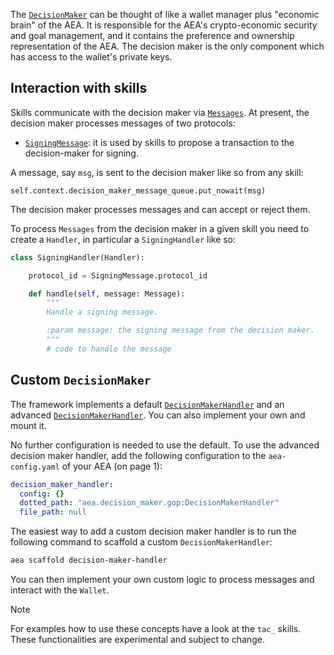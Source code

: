 The <a href="../api/decision_maker/base#decisionmaker-objects">`DecisionMaker`</a> can be thought of like a wallet manager plus "economic brain" of the AEA. It is responsible for the AEA's crypto-economic security and goal management, and it contains the preference and ownership representation of the AEA. The decision maker is the only component which has access to the wallet's private keys.

## Interaction with skills

Skills communicate with the decision maker via <a href="../api/protocols/base#message-objects">`Messages`</a>. At present, the decision maker processes messages of two protocols:

- <a href="../api/protocols/signing/message#signingmessage-objects">`SigningMessage`</a>: it is used by skills to propose a transaction to the decision-maker for signing.

A message, say `msg`, is sent to the decision maker like so from any skill:
```
self.context.decision_maker_message_queue.put_nowait(msg)
```

The decision maker processes messages and can accept or reject them.

To process `Messages` from the decision maker in a given skill you need to create a `Handler`, in particular a `SigningHandler` like so:

``` python
class SigningHandler(Handler):

	protocol_id = SigningMessage.protocol_id

	def handle(self, message: Message):
		"""
		Handle a signing message.

		:param message: the signing message from the decision maker.
		"""
		# code to handle the message
```

## Custom `DecisionMaker`

The framework implements a default <a href="../api/decision_maker/default#decisionmakerhandler-objects">`DecisionMakerHandler`</a> and an advanced <a href="https://valory-xyz.github.io/open-aea/api/decision_maker/gop/#decisionmakerhandler-objects" target="_blank">`DecisionMakerHandler`</a>. You can also implement your own and mount it.

No further configuration is needed to use the default. To use the advanced decision maker handler, add the following configuration to the `aea-config.yaml` of your AEA (on page 1):

``` yaml
decision_maker_handler:
  config: {}
  dotted_path: "aea.decision_maker.gop:DecisionMakerHandler"
  file_path: null
```

The easiest way to add a custom decision maker handler is to run the following command to scaffold a custom `DecisionMakerHandler`:

``` bash
aea scaffold decision-maker-handler
```

You can then implement your own custom logic to process messages and interact with the `Wallet`. 

<div class="admonition note">
  <p class="admonition-title">Note</p>
  <p>For examples how to use these concepts have a look at the <code>tac_</code> skills. These functionalities are experimental and subject to change.
</p>
</div>
